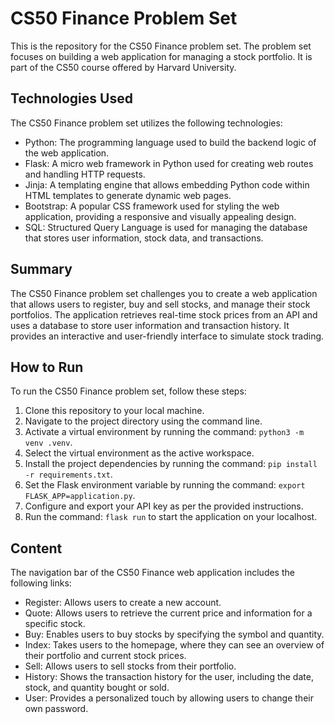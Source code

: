 # CS50 Finance Problem Set

This is the repository for the CS50 Finance problem set. The problem set focuses on building a web application for managing a stock portfolio. It is part of the CS50 course offered by Harvard University.

## Technologies Used

The CS50 Finance problem set utilizes the following technologies:

- Python: The programming language used to build the backend logic of the web application.
- Flask: A micro web framework in Python used for creating web routes and handling HTTP requests.
- Jinja: A templating engine that allows embedding Python code within HTML templates to generate dynamic web pages.
- Bootstrap: A popular CSS framework used for styling the web application, providing a responsive and visually appealing design.
- SQL: Structured Query Language is used for managing the database that stores user information, stock data, and transactions.

## Summary

The CS50 Finance problem set challenges you to create a web application that allows users to register, buy and sell stocks, and manage their stock portfolios. The application retrieves real-time stock prices from an API and uses a database to store user information and transaction history. It provides an interactive and user-friendly interface to simulate stock trading.

## How to Run

To run the CS50 Finance problem set, follow these steps:

1. Clone this repository to your local machine.
2. Navigate to the project directory using the command line.
3. Activate a virtual environment by running the command: `python3 -m venv .venv`.
4. Select the virtual environment as the active workspace.
5. Install the project dependencies by running the command: `pip install -r requirements.txt`.
6. Set the Flask environment variable by running the command: `export FLASK_APP=application.py`.
7. Configure and export your API key as per the provided instructions.
8. Run the command: `flask run` to start the application on your localhost.

## Content

The navigation bar of the CS50 Finance web application includes the following links:

- Register: Allows users to create a new account.
- Quote: Allows users to retrieve the current price and information for a specific stock.
- Buy: Enables users to buy stocks by specifying the symbol and quantity.
- Index: Takes users to the homepage, where they can see an overview of their portfolio and current stock prices.
- Sell: Allows users to sell stocks from their portfolio.
- History: Shows the transaction history for the user, including the date, stock, and quantity bought or sold.
- User: Provides a personalized touch by allowing users to change their own password.
